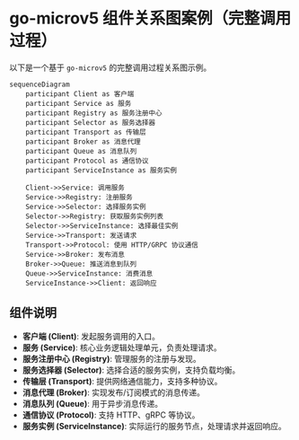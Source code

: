# go-microv5 组件关系图案例（完整调用过程）

以下是一个基于 `go-microv5` 的完整调用过程关系图示例。

```mermaid
sequenceDiagram
    participant Client as 客户端
    participant Service as 服务
    participant Registry as 服务注册中心
    participant Selector as 服务选择器
    participant Transport as 传输层
    participant Broker as 消息代理
    participant Queue as 消息队列
    participant Protocol as 通信协议
    participant ServiceInstance as 服务实例

    Client->>Service: 调用服务
    Service->>Registry: 注册服务
    Service->>Selector: 选择服务实例
    Selector->>Registry: 获取服务实例列表
    Selector->>ServiceInstance: 选择最佳实例
    Service->>Transport: 发送请求
    Transport->>Protocol: 使用 HTTP/GRPC 协议通信
    Service->>Broker: 发布消息
    Broker->>Queue: 推送消息到队列
    Queue->>ServiceInstance: 消费消息
    ServiceInstance->>Client: 返回响应
```

## 组件说明

- **客户端 (Client)**: 发起服务调用的入口。
- **服务 (Service)**: 核心业务逻辑处理单元，负责处理请求。
- **服务注册中心 (Registry)**: 管理服务的注册与发现。
- **服务选择器 (Selector)**: 选择合适的服务实例，支持负载均衡。
- **传输层 (Transport)**: 提供网络通信能力，支持多种协议。
- **消息代理 (Broker)**: 实现发布/订阅模式的消息传递。
- **消息队列 (Queue)**: 用于异步消息传递。
- **通信协议 (Protocol)**: 支持 HTTP、gRPC 等协议。
- **服务实例 (ServiceInstance)**: 实际运行的服务节点，处理请求并返回响应。
